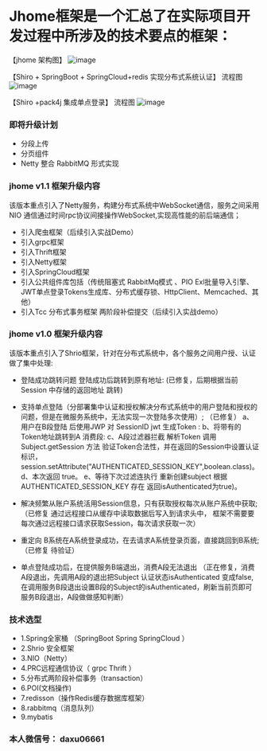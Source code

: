 # Jhome框架是一个汇总了在实际项目开发过程中所涉及的技术要点的框架：

【jhome 架构图】 
![image](https://github.com/dayuhan/Jhome/blob/master/img-storage/1.jpg)

【Shiro + SpringBoot + SpringCloud+redis 实现分布式系统认证】 流程图
![image](https://github.com/dayuhan/Jhome/blob/master/img-storage/2.jpg)

【Shiro +pack4j 集成单点登录】 流程图
![image](https://github.com/dayuhan/Jhome/blob/master/img-storage/3.jpg)


### 即将升级计划
*  分段上传
*  分页组件
*  Netty 整合 RabbitMQ 形式实现

### jhome v1.1 框架升级内容  
该版本重点引入了Netty服务，构建分布式系统中WebSocket通信，服务之间采用NIO 通信通过时间rpc协议间接操作WebSocket,实现高性能的前后端通信；
*  引入爬虫框架（后续引入实战Demo）
*  引入grpc框架
*  引入Thrift框架
*  引入Netty框架
*  引入SpringCloud框架 
*  引入公共组件库包括（传统阻塞式 RabbitMq模式 、PIO Exl批量导入引擎、JWT单点登录Tokens生成库、分布式缓存锁、HttpClient、Memcached、其他）
*  引入Tcc 分布式事务框架 两阶段补偿提交（后续引入实战demo）
 
### jhome v1.0 框架升级内容 
该版本重点引入了Shrio框架，针对在分布式系统中，各个服务之间用户授、认证做了集中处理:

*  登陆成功跳转问题 登陆成功后跳转到原有地址:  (已修复，后期根据当前Session 中存储的返回地址 跳转)
*  支持单点登陆（分部署集中认证和授权解决分布式系统中的用户登陆和授权的问题，但是在微服务系统中，无法实现一次登陆多次使用）;
    （已修复）
    a、用户在B段登陆 后使用JWP 对 SessionID jwt 生成Token :
    b、将带有的Token地址跳转到A 消费段:
    c、A段过滤器拦截 解析Token 调用Subject.getSession 方法 验证Token合法性，并在返回的Session中设置认证标识，
        session.setAttribute("AUTHENTICATED_SESSION_KEY",boolean.class)。
    d、本次返回 true。
    e、等待下次过滤连执行 重新创建subject 根据 AUTHENTICATED_SESSION_KEY 存在 返回isAuthenticated为true)。

*  解决频繁从账户系统活用Session信息，只有获取授权每次从账户系统中获取;
     （已修复 通过远程接口从缓存中读取数据后写入到请求头中， 框架不需要要每次通过远程接口请求获取Session，每次请求获取一次）

*  重定向 B系统在A系统登录成功，在去请求A系统登录页面，直接跳回到B系统;
   （已修复 待验证）
*  单点登陆成功后，在提供服务B端退出，消费A段无法退出
   （正在修复，消费A段退出，先调用A段的退出把Subject 认证状态isAuthenticated
    变成false,在调用服务B段退出设置B段的Subject的isAuthenticated，刷新当前页即可 服务B段退出，A段做做感知判断）
     
### 技术选型

*  1.Spring全家桶 （SpringBoot Spring SpringCloud ）
*  2.Shrio 安全框架
*  3.NIO（Netty）
*  4.PRC远程通信协议（ grpc  Thrift ） 
*  5.分布式两阶段补偿事务（transaction）
*  6.POI(文档操作)
*  7.redisson（操作Redis缓存数据库框架）
*  8.rabbitmq（消息队列）
*  9.mybatis

### 本人微信号： daxu06661



